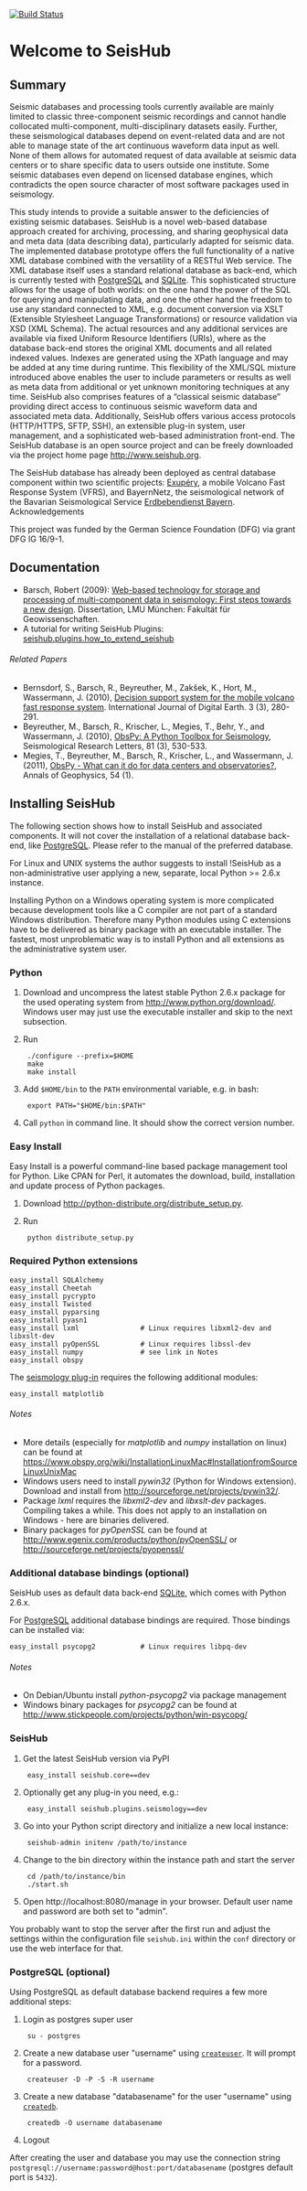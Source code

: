 [![Build Status](https://secure.travis-ci.org/barsch/seishub.core.png?branch=master)](https://travis-ci.org/barsch/seishub.core)

Welcome to SeisHub
==================

Summary
-------

Seismic databases and processing tools currently available are mainly limited to classic three-component seismic recordings and cannot handle collocated multi-component, multi-disciplinary datasets easily. Further, these seismological databases depend on event-related data and are not able to manage state of the art continuous waveform data input as well. None of them allows for automated request of data available at seismic data centers or to share specific data to users outside one institute. Some seismic databases even depend on licensed database engines, which contradicts the open source character of most software packages used in seismology.

This study intends to provide a suitable answer to the deficiencies of existing seismic databases. SeisHub is a novel web-based database approach created for archiving, processing, and sharing geophysical data and meta data (data describing data), particularly adapted for seismic data. The implemented database prototype offers the full functionality of a native XML database combined with the versatility of a RESTful Web service. The XML database itself uses a standard relational database as back-end, which is currently tested with [PostgreSQL](http://www.postgres.org/) and [SQLite](http://www.sqlite.org/). This sophisticated structure allows for the usage of both worlds: on the one hand the power of the SQL for querying and manipulating data, and one the other hand the freedom to use any standard connected to XML, e.g. document conversion via XSLT (Extensible Stylesheet Language Transformations) or resource validation via XSD (XML Schema). The actual resources and any additional services are available via fixed Uniform Resource Identifiers (URIs), where as the database back-end stores the original XML documents and all related indexed values. Indexes are generated using the XPath language and may be added at any time during runtime. This flexibility of the XML/SQL mixture introduced above enables the user to include parameters or results as well as meta data from additional or yet unknown monitoring techniques at any time. SeisHub also comprises features of a “classical seismic database” providing direct access to continuous seismic waveform data and associated meta data. Additionally, SeisHub offers various access protocols (HTTP/HTTPS, SFTP, SSH), an extensible plug-in system, user management, and a sophisticated web-based administration front-end. The SeisHub database is an open source project and can be freely downloaded via the project home page http://www.seishub.org.

The SeisHub database has already been deployed as central database component within two scientific projects: [Exupéry](http://www.exupery-vfrs.de/), a mobile Volcano Fast Response System (VFRS), and BayernNetz, the seismological network of the Bavarian Seismological Service [Erdbebendienst Bayern](http://www.erdbeben-in-bayern.de/).
Acknowledgements

This project was funded by the German Science Foundation (DFG) via grant DFG IG 16/9-1.

Documentation
-------------

* Barsch, Robert (2009): [Web-based technology for storage and processing of multi-component data in seismology: First steps towards a new design](http://edoc.ub.uni-muenchen.de/11043/). Dissertation, LMU München: Fakultät für Geowissenschaften.
* A tutorial for writing SeisHub Plugins: [seishub.plugins.how_to_extend_seishub](https://github.com/krischer/seishub.plugins.how_to_extend_seishub)

###### Related Papers ######

* Bernsdorf, S., Barsch, R., Beyreuther, M., Zakšek, K., Hort, M., Wassermann, J. (2010), [Decision support system for the mobile volcano fast response system](http://www.tandfonline.com/toc/tjde20/3/3). International Journal of Digital Earth. 3 (3), 280-291.
* Beyreuther, M., Barsch, R., Krischer, L., Megies, T., Behr, Y., and Wassermann, J. (2010), [ObsPy: A Python Toolbox for Seismology](http://www.seismosoc.org/publications/SRL/SRL_81/srl_81-3_es/), Seismological Research Letters, 81 (3), 530-533.
* Megies, T., Beyreuther, M., Barsch, R., Krischer, L., and Wassermann, J. (2011), [ObsPy - What can it do for data centers and observatories?](http://www.annalsofgeophysics.eu/index.php/annals/article/view/4838), Annals of Geophysics, 54 (1).

Installing SeisHub
------------------

The following section shows how to install SeisHub and associated components. It will not cover the installation of a relational database back-end, like [PostgreSQL](http://www.postgresql.org/). Please refer to the manual of the preferred database.

For Linux and UNIX systems the author suggests to install !SeisHub as a non-administrative user applying a new, separate, local Python >= 2.6.x instance.

Installing Python on a Windows operating system is more complicated because development tools like a C compiler are not part of a standard Windows distribution. Therefore many Python modules using C extensions have to be delivered as binary package with an executable installer. The fastest, most unproblematic way is to install Python and all extensions as the administrative system user.


### Python ###

1. Download and uncompress the latest stable Python 2.6.x package for the used operating system from http://www.python.org/download/. Windows user may just use the executable installer and skip to the next subsection.
2. Run 

        ./configure --prefix=$HOME
        make
        make install

3. Add `$HOME/bin` to the `PATH` environmental variable, e.g. in bash:

        export PATH="$HOME/bin:$PATH"

4. Call `python` in command line. It should show the correct version number.


### Easy Install ###

Easy Install is a powerful command-line based package management tool for Python. Like CPAN for Perl, it automates the download, build, installation and update process of Python packages.

1. Download http://python-distribute.org/distribute_setup.py.
2. Run 

        python distribute_setup.py

### Required Python extensions ###

    easy_install SQLAlchemy
    easy_install Cheetah
    easy_install pycrypto
    easy_install Twisted
    easy_install pyparsing
    easy_install pyasn1
    easy_install lxml               # Linux requires libxml2-dev and libxslt-dev
    easy_install pyOpenSSL          # Linux requires libssl-dev
    easy_install numpy              # see link in Notes
    easy_install obspy

The [seismology plug-in](https://github.com/barsch/seishub.plugins.seismology) requires the following additional modules:

    easy_install matplotlib

###### Notes ######

* More details (especially for *matplotlib* and *numpy* installation on linux) can be found at https://www.obspy.org/wiki/InstallationLinuxMac#InstallationfromSourceLinuxUnixMac
* Windows users need to install *pywin32* (Python for Windows extension). Download and install from http://sourceforge.net/projects/pywin32/.
* Package *lxml* requires the *libxml2-dev* and *libxslt-dev* packages. Compiling takes a while. This does not apply to an installation on Windows - here are binaries delivered.
* Binary packages for *pyOpenSSL* can be found at http://www.egenix.com/products/python/pyOpenSSL/ or http://sourceforge.net/projects/pyopenssl/


### Additional database bindings (optional) ###

SeisHub uses as default data back-end [SQLite](http://www.sqlite.org/), which comes with Python 2.6.x. 

For [PostgreSQL](http://www.postgresql.org/) additional database bindings are required. Those bindings can be installed via:

    easy_install psycopg2           # Linux requires libpq-dev

###### Notes ######
* On Debian/Ubuntu install *python-psycopg2* via package management
* Windows binary packages for *psycopg2* can be found at http://www.stickpeople.com/projects/python/win-psycopg/

### SeisHub ###

1. Get the latest SeisHub version via PyPI
        
        easy_install seishub.core==dev

2. Optionally get any plug-in you need, e.g.:

        easy_install seishub.plugins.seismology==dev

3. Go into your Python script directory and initialize a new local instance:
        
        seishub-admin initenv /path/to/instance

4. Change to the bin directory within the instance path and start the server

        cd /path/to/instance/bin
        ./start.sh

5. Open http://localhost:8080/manage in your browser. Default user name and password are both set to "admin".
 
You probably want to stop the server after the first run and adjust the
settings within the configuration file `seishub.ini` within the `conf`
directory or use the web interface for that.

### PostgreSQL (optional) ###

Using PostgreSQL as default database backend requires a few more additional steps:

1. Login as postgres super user

        su - postgres

2. Create a new database user "username" using [`createuser`](http://developer.postgresql.org/pgdocs/postgres/app-createuser.html). It will prompt for a password.

        createuser -D -P -S -R username

3. Create a new database "databasename" for the user "username" using [`createdb`](http://developer.postgresql.org/pgdocs/postgres/app-createdb.html).

        createdb -O username databasename

4. Logout

After creating the user and database you may use the connection string `postgresql://username:password@host:port/databasename` (postgres default port is `5432`).
